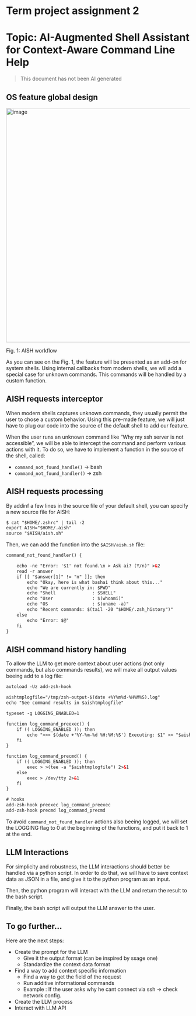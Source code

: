 # Term project assignment 2

# **Topic: AI-Augmented Shell Assistant for Context-Aware Command Line Help**

> This document has not been AI generated
> 

## OS feature global design

<img width="689" height="640" alt="image" src="https://github.com/user-attachments/assets/a0f380d6-e00d-489d-bae4-54e1dad2ab7b" />

Fig. 1: AISH workflow

As you can see on the Fig. 1, the feature will be presented as an add-on for system shells. Using internal callbacks from modern shells, we will add a special case for unknown commands. This commands will be handled by a custom function.

## AISH requests interceptor

When modern shells captures unknown commands, they usually permit the user to chose a custom behavior. Using this pre-made feature, we will just have to plug our code into the source of the default shell to add our feature.

When the user runs an unknown command like “Why my ssh server is not accessible”, we will be able to intercept the command and perform various actions with it. To do so, we have to implement a function in the source of the shell, called:

- `command_not_found_handle()` → bash
- `command_not_found_handler()` → zsh

## AISH requests processing

By addinf a few lines in the source file of your default shell, you can specify a new source file for AISH:

```xml
$ cat "$HOME/.zshrc" | tail -2      
export AISH="$HOME/.aish"
source "$AISH/aish.sh"
```

Then, we can add the function into the `$AISH/aish.sh` file:

```xml
command_not_found_handler() {

    echo -ne "Error: '$1' not found.\n > Ask ai? (Y/n)" >&2
    read -r answer
    if [[ "$answer[1]" != "n" ]]; then
        echo "Okay, here is what bashai think about this..."
        echo "We are currently in: $PWD"
        echo "Shell              : $SHELL"
        echo "User               : $(whoami)"
        echo "OS                 : $(uname -a)"
        echo "Recent commands: $(tail -20 "$HOME/.zsh_history")"
    else
        echo "Error: $@"
    fi
}
```

## AISH command history handling

To allow the LLM to get more context about user actions (not only commands, but also commands results), we will make all output values beeing add to a log file:

```xml
autoload -Uz add-zsh-hook

aishtmplogfile="/tmp/zsh-output-$(date +%Y%m%d-%H%M%S).log"
echo "See command results in $aishtmplogfile"

typeset -g LOGGING_ENABLED=1

function log_command_preexec() {
    if (( LOGGING_ENABLED )); then
        echo ">>> $(date +'%Y-%m-%d %H:%M:%S') Executing: $1" >> "$aishtmplogfile"
    fi
}

function log_command_precmd() {
    if (( LOGGING_ENABLED )); then
        exec > >(tee -a "$aishtmplogfile") 2>&1
    else
        exec > /dev/tty 2>&1
    fi
}

# hooks
add-zsh-hook preexec log_command_preexec
add-zsh-hook precmd log_command_precmd
```

To avoid `command_not_found_handler` actions also beeing logged, we will set the LOGGING flag to 0 at the beginning of the functions, and put it back to 1 at the end.

## LLM Interactions

For simplicity and robustness, the LLM interactions should better be handled via a python script. In order to do that, we will have to save context data as JSON in a file, and give it to the python program as an input. 

Then, the python program will interact with the LLM and return the result to the bash script.

Finally, the bash script will output the LLM answer to the user.

## To go further…

Here are the next steps:

- Create the prompt for the LLM
    - Give it the output format (can be inspired by ssage one)
    - Standardize the context data format
- Find a way to add context specific information
    - Find a way to get the field of the request
    - Run additive informational commands
    - Example : If the user asks why he cant connect via ssh → check network config.
- Create the LLM process
- Interact with LLM API
